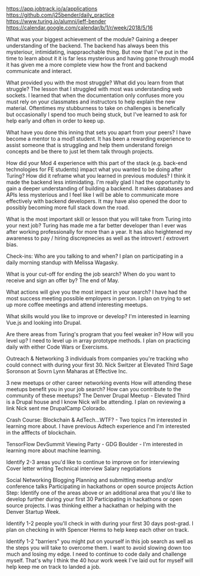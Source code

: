 https://app.jobtrack.io/a/applications
https://github.com/j25bender/daily_practice
https://www.turing.io/alumni/jeff-bender
https://calendar.google.com/calendar/b/1/r/week/2018/5/16

What was your biggest achievement of the module?
Gaining a deeper understanding of the backend. The backend has always been this mysteriour, intimidating, inappraochable thing.
But now that I've put in the time to learn about it it is far less mysterious and having gone through mod4 it has given me
a more complete view how the front and backend communicate and interact.

What provided you with the most struggle? What did you learn from that struggle?
The lesson that I struggled with most was understanding web sockets. I learned that when the documentation only confuses more
you must rely on your classmates and instructors to help explain the new material. Oftentimes my stubburness to take on challenges
is benefically but occasionally I spend too much being stuck, but I've learned to ask for help early and often in order to keep up.

What have you done this inning that sets you apart from your peers?
I have become a mentor to a mod1 student. It has been a rewarding experience to assist someone that is struggling and help them
understand foreign concepts and be there to just let them talk through projects.

How did your Mod 4 experience with this part of the stack (e.g. back-end technologies for FE students) impact what you wanted
to be doing after Turing? How did it reframe what you learned in previous modules?
I think it made the backend less intimidating. I'm really glad I had the opportunity to gain a deeper understanding of building
a backend. It makes databases and APIs less mysterious and I feel like I will be able to communicate more effectively with 
backend developers. It may have also opened the door to possibly becoming more full stack down the road.

What is the most important skill or lesson that you will take from Turing into your next job?
Turing has made me a far better developer than I ever was after working professionally for more than a year. It has also
heightened my awareness to pay / hiring discrepnecies as well as the introvert / extrovert bias. 

Check-ins: Who are you talking to and when?
I plan on participating in a daily morning standup with Melissa Wagasky.

What is your cut-off for ending the job search? When do you want to receive and sign an offer by?
The end of May.

What actions will give you the most impact in your search?
I have had the most success meeting possible employers in person. I plan on trying to set up more coffee meetings and attend 
interesting meetups.

What skills would you like to improve or develop?
I'm interested in learning Vue.js and looking into Drupal.

Are there areas from Turing's program that you feel weaker in? How will you level up?
I need to level up in array prototype methods. I plan on practicing daily with either Code Wars or Exercisms.

Outreach & Networking
3 individuals from companies you're tracking who could connect with during your first 30.
Nick Switzer at Elevated Third
Sage Soronson at Sovrn
Lynn Maharas at Effective Inc.

3 new meetups or other career networking events
How will attending these meetups benefit you in your job search? How can you contribute to the community of these meetups? 
The Denver Drupal Meetup - Elevated Third is a Drupal house and I know Nick will be attending. I plan on reviewing a link Nick sent me
DrupalCamp Colorado.

Crash Course: Blockchain & AdTech...WTF? - Two topics I'm interested in learning more about. I have previous Adtech experience
and I'm interested in the afffects of blockchain.

TensorFlow DevSummit Viewing Party - GDG Boulder - I'm interested in learning more about machine learning.

Identify 2-3 areas you'd like to continue to improve on for interviewing
Cover letter writing
Technical interview
Salary negotiations
 
Social Networking
Blogging
Planning and submitting meetup and/or conference talks
Participating in hackathons or open source projects
Action Step: Identify one of the areas above or an additional area that you'd like to develop further during your first 30
Participating in hackathons or open source projects. I was thinking either a hackathan or helping with the Denver Startup Week.

Identify 1-2 people you'll check in with during your first 30 days post-grad.
I plan on checking in with Spencer Herms to help keep each other on track.

Identify 1-2 "barriers" you might put on yourself in this job search as well as the steps you will take to overcome them.
I want to avoid slowing down too much and losing my edge. I need to continue to code daily and challenge myself. That's 
why I think the 40 hour work week I've laid out for myself will help keep me on track to landed a job.
